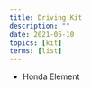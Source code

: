 ```yaml
---
title: Driving Kit
description: ""
date: 2021-05-10
topics: [kit]
terms: [list]
---
```


- Honda Element
